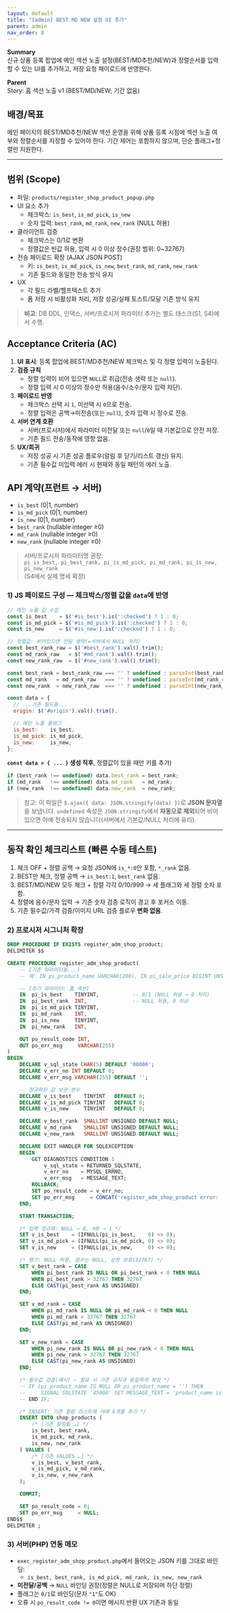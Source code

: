 ```yaml
---
layout: default
title: "[admin] BEST MD NEW 설정 UI 추가"
parent: admin
nav_order: 8
---
```



**Summary**  
신규 상품 등록 팝업에 메인 섹션 노출 설정(BEST/MD추천/NEW)과 정렬순서를 입력할 수 있는 UI를 추가하고, 저장 요청 페이로드에 반영한다.

**Parent**  
Story: 홈 섹션 노출 v1 (BEST/MD/NEW; 기간 없음)

## 배경/목표

메인 페이지의 BEST/MD추천/NEW 섹션 운영을 위해 상품 등록 시점에 섹션 노출 여부와 정렬순서를 지정할 수 있어야 한다. 기간 제어는 포함하지 않으며, 단순 플래그+정렬만 지원한다.

---

## 범위 (Scope)

- 파일: `products/register_shop_product_popup.php`    
- UI 요소 추가    
    - 체크박스: `is_best`, `is_md_pick`, `is_new`        
    - 숫자 입력: `best_rank`, `md_rank`, `new_rank` (NULL 허용)        
- 클라이언트 검증    
    - 체크박스는 0/1로 변환        
    - 정렬값은 빈값 허용, 입력 시 0 이상 정수(권장 범위: 0~32767)        
- 전송 페이로드 확장 (AJAX JSON POST)    
    - 키: `is_best`, `is_md_pick`, `is_new`, `best_rank`, `md_rank`, `new_rank`        
    - 기존 필드와 동일한 전송 방식 유지        
- UX    
    - 각 필드 라벨/헬프텍스트 추가        
    - 폼 저장 시 비활성화 처리, 저장 성공/실패 토스트/모달 기존 방식 유지        

> **비고**: DB DDL, 인덱스, 서버/프로시저 파라미터 추가는 별도 태스크(S1, S4)에서 수행.

## Acceptance Criteria (AC)

1. **UI 표시**: 등록 팝업에 BEST/MD추천/NEW 체크박스 및 각 정렬 입력이 노출된다.    
2. **검증 규칙**    
    - 정렬 입력이 비어 있으면 `NULL`로 취급(전송 생략 또는 `null`).        
    - 정렬 입력 시 0 이상의 정수만 허용(음수/소수/문자 입력 차단).        
3. **페이로드 반영**    
    - 체크박스 선택 시 `1`, 미선택 시 `0`으로 전송.        
    - 정렬 입력은 공백→미전송(또는 `null`), 숫자 입력 시 정수로 전송.        
4. **서버 연계 호환**    
    - 서버(프로시저)에서 파라미터 미전달 또는 `null`/`0`일 때 기본값으로 안전 저장.     
    - 기존 필드 전송/동작에 영향 없음.        
5. **UX/회귀**    
    - 저장 성공 시 기존 성공 플로우(알림 후 닫기/리스트 갱신) 유지.        
    - 기존 필수값 미입력 에러 시 현재와 동일 패턴의 에러 노출.

## API 계약(프런트 → 서버)

- `is_best` (0|1, number)    
- `is_md_pick` (0|1, number)    
- `is_new` (0|1, number)    
- `best_rank` (nullable integer ≥0)    
- `md_rank` (nullable integer ≥0)    
- `new_rank` (nullable integer ≥0)    

> 서버/프로시저 파라미터명 권장:  
> `pi_is_best, pi_best_rank, pi_is_md_pick, pi_md_rank, pi_is_new, pi_new_rank`  
> (S4에서 실제 명세 확정)


### 1) JS 페이로드 구성 — 체크박스/정렬 값을 `data`에 반영

```js
// 메인 노출 값 수집
const is_best    = $('#is_best').is(':checked') ? 1 : 0;
const is_md_pick = $('#is_md_pick').is(':checked') ? 1 : 0;
const is_new     = $('#is_new').is(':checked') ? 1 : 0;

// 정렬값: 비어있으면 전달 생략(=서버에서 NULL 처리)
const best_rank_raw = $('#best_rank').val().trim();
const md_rank_raw   = $('#md_rank').val().trim();
const new_rank_raw  = $('#new_rank').val().trim();

const best_rank = best_rank_raw === '' ? undefined : parseInt(best_rank_raw, 10);
const md_rank   = md_rank_raw   === '' ? undefined : parseInt(md_rank_raw,   10);
const new_rank  = new_rank_raw  === '' ? undefined : parseInt(new_rank_raw,  10);

```

```js
const data = {
  // ...기존 필드들...
  origin: $('#origin').val().trim(),

  // 메인 노출 플래그
  is_best:    is_best,
  is_md_pick: is_md_pick,
  is_new:     is_new,
};

```

**`const data = { ... }` 생성 직후**, 정렬값이 있을 때만 키를 추가)

```js
if (best_rank !== undefined) data.best_rank = best_rank;
if (md_rank   !== undefined) data.md_rank   = md_rank;
if (new_rank  !== undefined) data.new_rank  = new_rank;

```

> 참고: 이 파일은 `$.ajax({ data: JSON.stringify(data) })`로 **JSON 문자열**을 보냅니다. `undefined` 속성은 `JSON.stringify`에서 **자동으로 제외**되어 비어 있으면 아예 전송되지 않습니다(서버에서 기본값/NULL 처리에 유리).

---

## 동작 확인 체크리스트 (빠른 수동 테스트)

1. 체크 OFF + 정렬 공백 → 요청 JSON에 `is_*:0`만 포함, `*_rank` 없음.    
2. BEST만 체크, 정렬 공백 → `is_best:1`, `best_rank` 없음.    
3. BEST/MD/NEW 모두 체크 + 정렬 각각 0/10/999 → 세 플래그와 세 정렬 숫자 포함.    
4. 정렬에 음수/문자 입력 → 기존 숫자 검증 로직이 경고 후 포커스 이동.    
5. 기존 필수값/가격 검증/이미지 URL 검증 플로우 **변화 없음**.


### 2) 프로시저 시그니처 확장

```sql
DROP PROCEDURE IF EXISTS register_adm_shop_product;
DELIMITER $$

CREATE PROCEDURE register_adm_shop_product(
    -- [기존 파라미터들...]
    -- 예: IN pi_product_name VARCHAR(200), IN pi_sale_price BIGINT UNSIGNED, ...

    -- [추가 파라미터: 홈 섹션]
    IN  pi_is_best    TINYINT,           -- 0/1 (NULL 허용 → 0 처리)
    IN  pi_best_rank  INT,               -- NULL 허용, 0 이상
    IN  pi_is_md_pick TINYINT,
    IN  pi_md_rank    INT,
    IN  pi_is_new     TINYINT,
    IN  pi_new_rank   INT,

    OUT po_result_code INT,
    OUT po_err_msg     VARCHAR(255)
)
BEGIN
    DECLARE v_sql_state CHAR(5) DEFAULT '00000';
    DECLARE v_err_no INT DEFAULT 0;
    DECLARE v_err_msg VARCHAR(255) DEFAULT '';

    -- 정규화된 값 보관 변수
    DECLARE v_is_best    TINYINT   DEFAULT 0;
    DECLARE v_is_md_pick TINYINT   DEFAULT 0;
    DECLARE v_is_new     TINYINT   DEFAULT 0;

    DECLARE v_best_rank  SMALLINT UNSIGNED DEFAULT NULL;
    DECLARE v_md_rank    SMALLINT UNSIGNED DEFAULT NULL;
    DECLARE v_new_rank   SMALLINT UNSIGNED DEFAULT NULL;

    DECLARE EXIT HANDLER FOR SQLEXCEPTION
    BEGIN
        GET DIAGNOSTICS CONDITION 1
            v_sql_state = RETURNED_SQLSTATE,
            v_err_no    = MYSQL_ERRNO,
            v_err_msg   = MESSAGE_TEXT;
        ROLLBACK;
        SET po_result_code = v_err_no;
        SET po_err_msg     = CONCAT('register_adm_shop_product error: ', v_err_msg);
    END;

    START TRANSACTION;

    /* 입력 정규화: NULL → 0, 비0 → 1 */
    SET v_is_best    = (IFNULL(pi_is_best,    0) <> 0);
    SET v_is_md_pick = (IFNULL(pi_is_md_pick, 0) <> 0);
    SET v_is_new     = (IFNULL(pi_is_new,     0) <> 0);

    /* 랭크: NULL 허용, 음수는 NULL, 상한 보호(32767) */
    SET v_best_rank = CASE
        WHEN pi_best_rank IS NULL OR pi_best_rank < 0 THEN NULL
        WHEN pi_best_rank > 32767 THEN 32767
        ELSE CAST(pi_best_rank AS UNSIGNED)
    END;

    SET v_md_rank = CASE
        WHEN pi_md_rank IS NULL OR pi_md_rank < 0 THEN NULL
        WHEN pi_md_rank > 32767 THEN 32767
        ELSE CAST(pi_md_rank AS UNSIGNED)
    END;

    SET v_new_rank = CASE
        WHEN pi_new_rank IS NULL OR pi_new_rank < 0 THEN NULL
        WHEN pi_new_rank > 32767 THEN 32767
        ELSE CAST(pi_new_rank AS UNSIGNED)
    END;

    /* 필수값 검증(예시) — 필요 시 기존 규칙과 동일하게 확장 */
    -- IF (pi_product_name IS NULL OR pi_product_name = '') THEN
    --     SIGNAL SQLSTATE '45000' SET MESSAGE_TEXT = 'product_name is required';
    -- END IF;

    /* INSERT: 기존 컬럼 리스트에 아래 6개를 추가 */
    INSERT INTO shop_products (
        /* [기존 칼럼들 …] */
        is_best, best_rank,
        is_md_pick, md_rank,
        is_new, new_rank
    ) VALUES (
        /* [기존 VALUES …] */
        v_is_best, v_best_rank,
        v_is_md_pick, v_md_rank,
        v_is_new, v_new_rank
    );

    COMMIT;

    SET po_result_code = 0;
    SET po_err_msg     = NULL;
END$$
DELIMITER ;

```

### 3) 서버(PHP) 연동 메모

- `exec_register_adm_shop_product.php`에서 들어오는 JSON 키를 그대로 바인딩:    
    - `is_best, best_rank, is_md_pick, md_rank, is_new, new_rank`        
- **미전달/공백** → `NULL` 바인딩 권장(정렬은 NULL로 저장되며 하단 정렬)    
- 플래그는 `0/1`로 바인딩(문자 `"1"`도 OK)    
- 오류 시 `po_result_code != 0`이면 메시지 반환 UX 기존과 동일